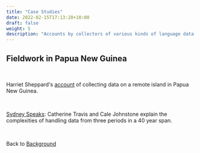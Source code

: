 ```yaml
---
title: "Case Studies"
date: 2022-02-15T17:13:28+10:00
draft: false
weight: 5
description: "Accounts by collectors of various kinds of language data illustrating the different solutions they have adopted for the problems encountered in the process."
---
```


## Fieldwork in Papua New Guinea

<br />

Harriet Sheppard's [account](../../fieldwork-png/) of collecting data on a remote island in Papua New Guinea.

<br />

[Sydney Speaks](../../sydney-speaks/): Catherine Travis and Cale Johnstone explain the complexities of handling data from three periods in a 40 year span.

<br />

Back to [Background](/background/information/)
